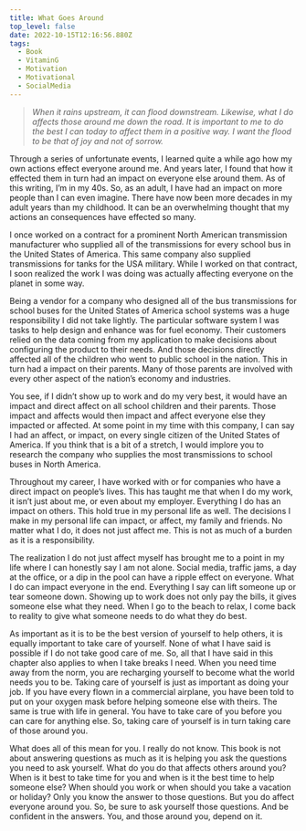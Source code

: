 ```yaml
---
title: What Goes Around
top_level: false
date: 2022-10-15T12:16:56.880Z
tags:
  - Book
  - VitaminG
  - Motivation
  - Motivational
  - SocialMedia
---
```

> *When it rains upstream, it can flood downstream. Likewise, what I do affects those around me down the road. It is important to me to do the best I can today to affect them in a positive way. I want the flood to be that of joy and not of sorrow.*

Through a series of unfortunate events, I learned quite a while ago how my own actions effect everyone around me. And years later, I found that how it effected them in turn had an impact on everyone else around them. As of this writing, I’m in my 40s. So, as an adult, I have had an impact on more people than I can even imagine. There have now been more decades in my adult years than my childhood. It can be an overwhelming thought that my actions an consequences have effected so many.

I once worked on a contract for a prominent North American transmission manufacturer who supplied all of the transmissions for every school bus in the United States of America. This same company also supplied transmissions for tanks for the USA military. While I worked on that contract, I soon realized the work I was doing was actually affecting everyone on the planet in some way.

Being a vendor for a company who designed all of the bus transmissions for school buses for the United States of America school systems was a huge responsibility I did not take lightly. The particular software system I was tasks to help design and enhance was for fuel economy. Their customers relied on the data coming from my application to make decisions about configuring the product to their needs. And those decisions directly affected all of the children who went to public school in the nation. This in turn had a impact on their parents. Many of those parents are involved with every other aspect of the nation’s economy and industries.

You see, if I didn’t show up to work and do my very best, it would have an impact and direct affect on all school children and their parents. Those impact and affects would then impact and affect everyone else they impacted or affected. At some point in my time with this company, I can say I had an affect, or impact, on every single citizen of the United States of America. If you think that is a bit of a stretch, I would implore you to research the company who supplies the most transmissions to school buses in North America.

Throughout my career, I have worked with or for companies who have a direct impact on people’s lives. This has taught me that when I do my work, it isn’t just about me, or even about my employer. Everything I do has an impact on others. This hold true in my personal life as well. The decisions I make in my personal life can impact, or affect, my family and friends. No matter what I do, it does not just affect me. This is not as much of a burden as it is a responsibility.

The realization I do not just affect myself has brought me to a point in my life where I can honestly say I am not alone. Social media, traffic jams, a day at the office, or a dip in the pool can have a ripple effect on everyone. What I do can impact everyone in the end. Everything I say can lift someone up or tear someone down. Showing up to work does not only pay the bills, it gives someone else what they need. When I go to the beach to relax, I come back to reality to give what someone needs to do what they do best.

As important as it is to be the best version of yourself to help others, it is equally important to take care of yourself. None of what I have said is possible if I do not take good care of me. So, all that I have said in this chapter also applies to when I take breaks I need. When you need time away from the norm, you are recharging yourself to become what the world needs you to be. Taking care of yourself is just as important as doing your job. If you have every flown in a commercial airplane, you have been told to put on your oxygen mask before helping someone else with theirs. The same is true with life in general. You have to take care of you before you can care for anything else. So, taking care of yourself is in turn taking care of those around you.

What does all of this mean for you. I really do not know. This book is not about answering questions as much as it is helping you ask the questions you need to ask yourself. What do you do that affects others around you? When is it best to take time for you and when is it the best time to help someone else? When should you work or when should you take a vacation or holiday? Only you know the answer to those questions. But you do affect everyone around you. So, be sure to ask yourself those questions. And be confident in the answers. You, and those around you, depend on it.